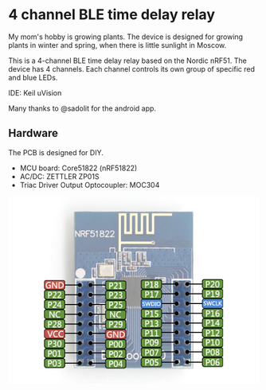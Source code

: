 # 4 channel BLE time delay relay

My mom's hobby is growing plants. The device is designed for growing plants in winter and spring, when there is little sunlight in Moscow. 

This is a 4-channel BLE time delay relay based on the Nordic nRF51.
The device has 4 channels. Each channel controls its own group of specific red and blue LEDs. 

IDE: Keil uVision

Many thanks to @sadolit for the android app.

## Hardware

The PCB is designed for DIY.

 - MCU board: Core51822 (nRF51822)
 - AC/DC: ZETTLER ZP01S
 - Triac Driver Output Optocoupler: MOC304

![MCU](board/Core51822-pin.jpg)
